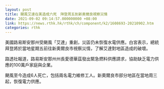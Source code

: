 ```yaml
---
layout: post
title: 颶風艾達在美造成六死　拜登周五到新奧爾良視察災情
date: 2021-09-02 09:14:57.000000000 +08:00
link: https://news.rthk.hk/rthk/ch/component/k2/1608693-20210902.htm
categories: rthk
---
```


美國路易斯安那州受颶風「艾達」重創，災區仍未恢復水電供應。白宮表示，總統拜登將於當地星期五前往新奧爾良市視察災情，了解艾達對地區造成的破壞。

路透社報道，路易斯安那州州長愛德華茲發出緊急燃料供應請求，協助缺乏電力供應的100萬戶家庭與企業。

颶風至今造成6人死亡，包括兩名電力維修工人。新奧爾良市部分地區在當地周三起，恢復電力供應。
